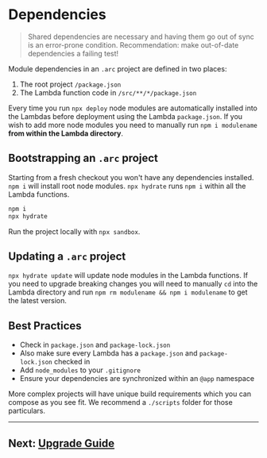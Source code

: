 # Dependencies

> Shared dependencies are necessary and having them go out of sync is an error-prone condition. Recommendation: make out-of-date dependencies a failing test!

Module dependencies in an `.arc` project are defined in two places:

1. The root project `/package.json`
2. The Lambda function code in `/src/**/*/package.json`

Every time you run `npx deploy` node modules are automatically installed into the Lambdas before deployment using the Lambda `package.json`. If you wish to add more node modules you need to manually run `npm i modulename` **from within the Lambda directory**.


## Bootstrapping an `.arc` project

Starting from a fresh checkout you won't have any dependencies installed. `npm i` will install root node modules. `npx hydrate` runs `npm i` within all the Lambda functions.

```bash
npm i 
npx hydrate
```

Run the project locally with `npx sandbox`.


## Updating a `.arc` project

`npx hydrate update` will update node modules in the Lambda functions. If you need to upgrade breaking changes you will need to manually `cd` into the Lambda directory and run `npm rm modulename && npm i modulename` to get the latest version. 


## Best Practices

- Check in `package.json` and `package-lock.json`
- Also make sure every Lambda has a `package.json` and `package-lock.json` checked in
- Add `node_modules` to your `.gitignore`
- Ensure your dependencies are synchronized within an `@app` namespace

More complex projects will have unique build requirements which you can compose as you see fit. We recommend a `./scripts` folder for those particulars.

---

## Next: [Upgrade Guide](/guides/upgrade)

